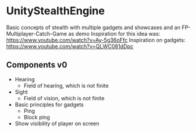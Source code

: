 # UnityStealthEngine
Basic concepts of stealth with multiple gadgets and showcases and an FP-Multiplayer-Catch-Game as demo Inspiration for this idea was: https://www.youtube.com/watch?v=Ay-5g36oFfc Inspiration on gadgets: https://www.youtube.com/watch?v=QLWC081dDpc

## Components v0
- Hearing
	- Field of hearing, which is not finite
- Sight
	- Field of vision, which is not finite
- Basic principles for gadgets
	- Ping
	- Block ping
- Show visibility of player on screen